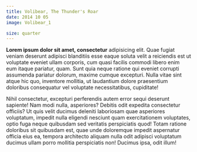 ```yaml
---
title: Volibear, The Thunder's Roar
date: 2014 10 05
image: Volibear_1

size: quarter
---
```


**Lorem ipsum dolor sit amet, consectetur** adipisicing elit. Quae fugiat veniam deserunt adipisci blanditiis esse eaque soluta velit a reiciendis est ut voluptate eveniet ullam corporis, cum quasi facilis commodi libero enim eum itaque pariatur, quam. Sunt quia neque ratione qui eveniet corrupti assumenda pariatur dolorum, maxime cumque excepturi. Nulla vitae sint atque hic quo, inventore mollitia, ut laudantium dolore praesentium doloribus consequatur vel voluptate necessitatibus, cupiditate!

Nihil consectetur, excepturi perferendis autem error sequi deserunt sapiente! Nam modi nulla, asperiores? Debitis odit expedita consectetur officiis? Ut quis velit ducimus deleniti laboriosam quae asperiores voluptatum, impedit nulla eligendi nesciunt quam exercitationem voluptates, optio fuga neque quibusdam sed veritatis perspiciatis quod! Totam ratione doloribus sit quibusdam est, quae unde doloremque impedit aspernatur officia eius ea, tempora architecto aliquam nulla odit adipisci voluptatum ducimus ullam porro mollitia perspiciatis non! Ducimus ipsa, odit illum!